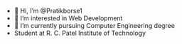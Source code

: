 - 👋 Hi, I’m @Pratikborse1
- 👀 I’m interested in Web Development
- 🌱 I’m currently pursuing Computer Engineering degree
- Student at R. C. Patel Institute of Technology

<!---
Pratikborse1/Pratikborse1 is a ✨ special ✨ repository because its `README.md` (this file) appears on your GitHub profile.
You can click the Preview link to take a look at your changes.
--->
